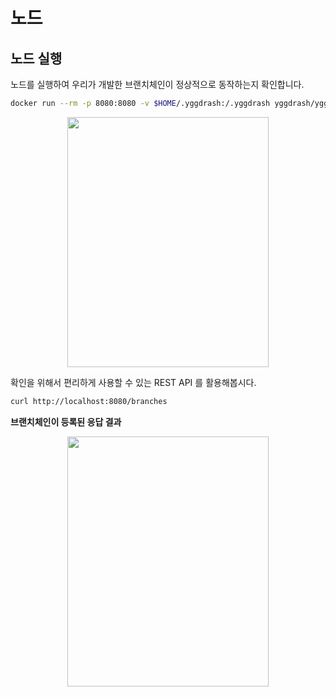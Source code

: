 # 노드
## 노드 실행

노드를 실행하여 우리가 개발한 브랜치체인이 정상적으로 동작하는지 확인합니다.
```bash
docker run --rm -p 8080:8080 -v $HOME/.yggdrash:/.yggdrash yggdrash/yggdrash-node
```
<p align="center">
<img src="https://media.giphy.com/media/9GIF5KiW07xLgjprIY/giphy.gif" width="80%" height="400"/>
</p>

확인을 위해서 편리하게 사용할 수 있는 REST API 를 활용해봅시다.
```bash
curl http://localhost:8080/branches
```
**브랜치체인이 등록된 응답 결과**

<p align="center">
<img src="https://media.giphy.com/media/1ZmYiI8kwDtGWUs29I/giphy.gif" width="80%" height="400"/>
</p>